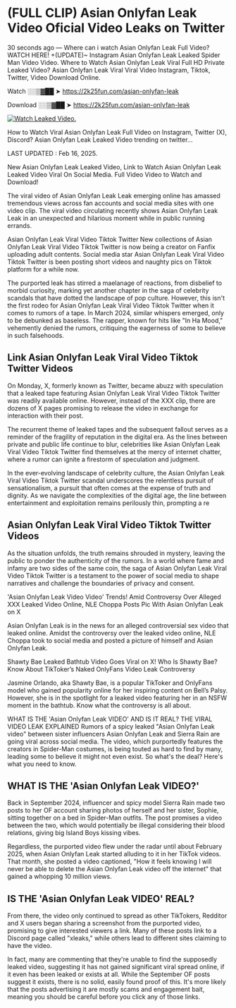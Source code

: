 # (FULL CLIP) Asian Onlyfan Leak Video Oficial Video Leaks on Twitter

30 seconds ago — Where can i watch Asian Onlyfan Leak Full Video? WATCH HERE! +(UPDATE)~ Instagram Asian Onlyfan Leak Leaked Spider Man Video Video. Where to Watch Asian Onlyfan Leak Viral Full HD Private Leaked Video? Asian Onlyfan Leak Viral Viral Video Instagram, Tiktok, Twitter, Video Download Online.

Watch ░░▒▓██ ➤ https://2k25fun.com/asian-onlyfan-leak

Download ░░▒▓██ ➤ https://2k25fun.com/asian-onlyfan-leak

[![Watch Leaked Video.](https://miro.medium.com/v2/resize:fit:828/format:webp/1*cilzJN44JGOrTw9NJCrNHA.gif "Watch Leaked Video")](https://2k25fun.com/asian-onlyfan-leak)

How to Watch Viral Asian Onlyfan Leak Full Video on Instagram, Twitter (X), Discord? Asian Onlyfan Leak Leaked Video trending on twitter...

LAST UPDATED : Feb 16, 2025.

New Asian Onlyfan Leak Leaked Video, Link to Watch Asian Onlyfan Leak Leaked Video Viral On Social Media. Full Video Video to Watch and Download!

The viral video of Asian Onlyfan Leak Leak emerging online has amassed tremendous views across fan accounts and social media sites with one video clip. The viral video circulating recently shows Asian Onlyfan Leak Leak in an unexpected and hilarious moment while in public running errands.

Asian Onlyfan Leak Viral Video Tiktok Twitter New collections of Asian Onlyfan Leak Viral Video Tiktok Twitter is now being a creator on Fanfix uploading adult contents. Social media star Asian Onlyfan Leak Viral Video Tiktok Twitter is been posting short videos and naughty pics on Tiktok platform for a while now.

The purported leak has stirred a maelanage of reactions, from disbelief to morbid curiosity, marking yet another chapter in the saga of celebrity scandals that have dotted the landscape of pop culture. However, this isn't the first rodeo for Asian Onlyfan Leak Viral Video Tiktok Twitter when it comes to rumors of a tape. In March 2024, similar whispers emerged, only to be debunked as baseless. The rapper, known for hits like "In Ha Mood," vehemently denied the rumors, critiquing the eagerness of some to believe in such falsehoods.

## Link Asian Onlyfan Leak Viral Video Tiktok Twitter Videos

On Monday, X, formerly known as Twitter, became abuzz with speculation that a leaked tape featuring Asian Onlyfan Leak Viral Video Tiktok Twitter was readily available online. However, instead of the XXX clip, there are dozens of X pages promising to release the video in exchange for interaction with their post.

The recurrent theme of leaked tapes and the subsequent fallout serves as a reminder of the fragility of reputation in the digital era. As the lines between private and public life continue to blur, celebrities like Asian Onlyfan Leak Viral Video Tiktok Twitter find themselves at the mercy of internet chatter, where a rumor can ignite a firestorm of speculation and judgment.

In the ever-evolving landscape of celebrity culture, the Asian Onlyfan Leak Viral Video Tiktok Twitter scandal underscores the relentless pursuit of sensationalism, a pursuit that often comes at the expense of truth and dignity. As we navigate the complexities of the digital age, the line between entertainment and exploitation remains perilously thin, prompting a re

##  Asian Onlyfan Leak Viral Video Tiktok Twitter Videos

As the situation unfolds, the truth remains shrouded in mystery, leaving the public to ponder the authenticity of the rumors. In a world where fame and infamy are two sides of the same coin, the saga of Asian Onlyfan Leak Viral Video Tiktok Twitter is a testament to the power of social media to shape narratives and challenge the boundaries of privacy and consent.

'Asian Onlyfan Leak Video Video' Trends! Amid Controversy Over Alleged XXX Leaked Video Online, NLE Choppa Posts Pic With Asian Onlyfan Leak on X

Asian Onlyfan Leak is in the news for an alleged controversial sex video that leaked online. Amidst the controversy over the leaked video online, NLE Choppa took to social media and posted a picture of himself and Asian Onlyfan Leak.

Shawty Bae Leaked Bathtub Video Goes Viral on X! Who Is Shawty Bae? Know About TikToker’s Naked OnlyFans Video Leak Controversy

Jasmine Orlando, aka Shawty Bae, is a popular TikToker and OnlyFans model who gained popularity online for her inspiring content on Bell’s Palsy. However, she is in the spotlight for a leaked video featuring her in an NSFW moment in the bathtub. Know what the controversy is all about.

WHAT IS THE 'Asian Onlyfan Leak VIDEO' AND IS IT REAL? THE VIRAL VIDEO LEAK EXPLAINED Rumors of a spicy leaked "Asian Onlyfan Leak video" between sister influencers Asian Onlyfan Leak and Sierra Rain are going viral across social media. The video, which purportedly features the creators in Spider-Man costumes, is being touted as hard to find by many, leading some to believe it might not even exist. So what's the deal? Here's what you need to know.

## WHAT IS THE 'Asian Onlyfan Leak VIDEO?'

Back in September 2024, influencer and spicy model Sierra Rain made two posts to her OF account sharing photos of herself and her sister, Sophie, sitting together on a bed in Spider-Man outfits. The post promises a video between the two, which would potentially be illegal considering their blood relations, giving big Island Boys kissing vibes.

Regardless, the purported video flew under the radar until about February 2025, when Asian Onlyfan Leak started alluding to it in her TikTok videos. That month, she posted a video captioned, "How it feels knowing I will never be able to delete the Asian Onlyfan Leak video off the internet" that gained a whopping 10 million views.

## IS THE 'Asian Onlyfan Leak VIDEO' REAL?

From there, the video only continued to spread as other TikTokers, Redditor and X users began sharing a screenshot from the purported video, promising to give interested viewers a link. Many of these posts link to a Discord page called "xleaks," while others lead to different sites claiming to have the video.

In fact, many are commenting that they're unable to find the supposedly leaked video, suggesting it has not gained significant viral spread online, if it even has been leaked or exists at all. While the September OF posts suggest it exists, there is no solid, easily found proof of this. It's more likely that the posts advertising it are mostly scams and engagement bait, meaning you should be careful before you click any of those links.